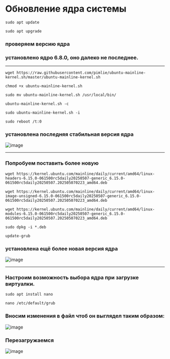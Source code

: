 # Обновление ядра системы
```
sudo apt update
```
```
sudo apt upgrade
```

### проверяем версию ядра
### установлено ядро 6.8.0, оно далеко не последнее.
___
```
wget https://raw.githubusercontent.com/pimlie/ubuntu-mainline-kernel.sh/master/ubuntu-mainline-kernel.sh
```
```
chmod +x ubuntu-mainline-kernel.sh
```
```
sudo mv ubuntu-mainline-kernel.sh /usr/local/bin/
```
```
ubuntu-mainline-kernel.sh -c
```
```
sudo ubuntu-mainline-kernel.sh -i
```
```
sudo reboot /t:0
```
### установлена последняя стабильная версия ядра

![image](https://github.com/user-attachments/assets/677b3b6f-b87c-46c6-bc33-520e1f188965)

___

### Попробуем поставить более новую

```
wget https://kernel.ubuntu.com/mainline/daily/current/amd64/linux-headers-6.15.0-061500rc5daily20250507-generic_6.15.0-061500rc5daily20250507.202505070223_amd64.deb
```
```
wget https://kernel.ubuntu.com/mainline/daily/current/amd64/linux-image-unsigned-6.15.0-061500rc5daily20250507-generic_6.15.0-061500rc5daily20250507.202505070223_amd64.deb
```
```
wget https://kernel.ubuntu.com/mainline/daily/current/amd64/linux-modules-6.15.0-061500rc5daily20250507-generic_6.15.0-061500rc5daily20250507.202505070223_amd64.deb
```
```
sudo dpkg -i *.deb
```
```
update-grub
```
### установлена ещё более новая версия ядра
![image](https://github.com/user-attachments/assets/b3a4792b-032c-45f8-a392-25f2bca7bb1e)

___

### Настроим возможность выбора ядра при загрузке виртуалки.

```
sudo apt install nano
```
```
nano /etc/default/grub
```
### Вносим изменения в файл чтоб он выглядел таким образом:
![image](https://github.com/user-attachments/assets/86b28e96-bc5e-4e90-875c-ce03ccdfb622)

### Перезагружаемся
![image](https://github.com/user-attachments/assets/efb17e7b-eb39-4721-b619-53803bff35a1)




